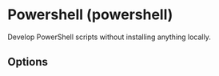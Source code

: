 
# Powershell (powershell)

Develop PowerShell scripts without installing anything locally.

## Options


